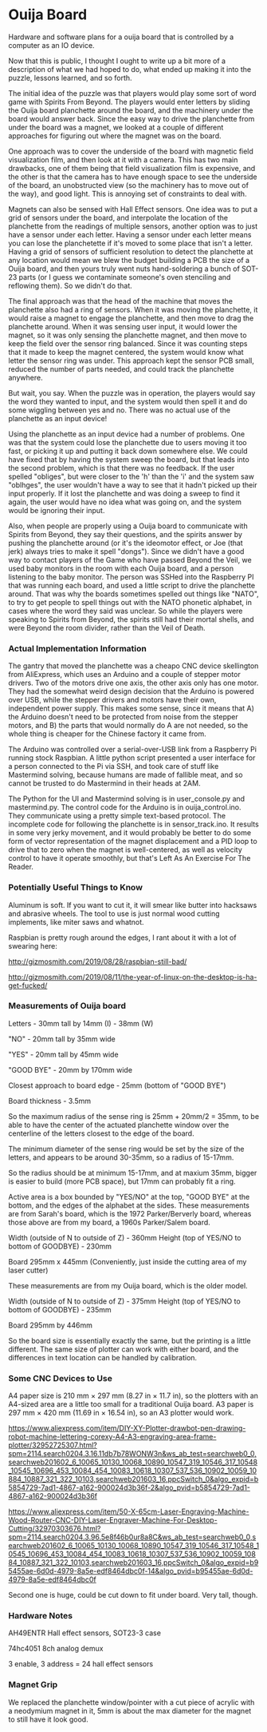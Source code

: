 # Ouija Board
Hardware and software plans for a ouija board that is controlled by a computer as an IO device. 

Now that this is public, I thought I ought to write up a bit more of a description of what we had hoped to do, what ended up making it into the puzzle, lessons learned, and so forth. 

The initial idea of the puzzle was that players would play some sort of word game with Spirits From Beyond. The players would enter letters by sliding the Ouija board planchette around the board, and the machinery under the board would answer back. Since the easy way to drive the planchette from under the board was a magnet, we looked at a couple of different approaches for figuring out where the magnet was on the board. 

One approach was to cover the underside of the board with magnetic field visualization film, and then look at it with a camera. This has two main drawbacks, one of them being that field visualization film is expensive, and the other is that the camera has to have enough space to see the underside of the board, an unobstructed view (so the machinery has to move out of the way), and good light. This is annoying set of constraints to deal with. 

Magnets can also be sensed with Hall Effect sensors. One idea was to put a grid of sensors under the board, and interpolate the location of the planchette from the readings of multiple sensors, another option was to just have a sensor under each letter. Having a sensor under each letter means you can lose the planchetette if it's moved to some place that isn't a letter. Having a grid of sensors of sufficient resolution to detect the planchette at any location would mean we blew the budget building a PCB the size of a Ouija board, and then yours truly went nuts hand-soldering a bunch of SOT-23 parts (or I guess we contaminate someone's oven stenciling and reflowing them). So we didn't do that. 

The final approach was that the head of the machine that moves the planchette also had a ring of sensors. When it was moving the planchette, it would raise a magnet to engage the planchette, and then move to drag the planchette around. When it was sensing user input, it would lower the magnet, so it was only sensing the planchette magnet, and then move to keep the field over the sensor ring balanced. Since it was counting steps that it made to keep the magnet centered, the system would know what letter the sensor ring was under. This approach kept the sensor PCB small, reduced the number of parts needed, and could track the planchette anywhere. 

But wait, you say. When the puzzle was in operation, the players would say the word they wanted to input, and the system would then spell it and do some wiggling between yes and no. There was no actual use of the planchette as an input device!

Using the planchette as an input device had a number of problems. One was that the system could lose the planchette due to users moving it too fast, or picking it up and putting it back down somewhere else. We could have fixed that by having the system sweep the board, but that leads into the second problem, which is that there was no feedback. If the user spelled "obliges", but were closer to the 'h' than the 'i' and the system saw "oblhges", the user wouldn't have a way to see that it hadn't picked up their input properly. If it lost the planchette and was doing a sweep to find it again, the user would have no idea what was going on, and the system would be ignoring their input. 

Also, when people are properly using a Ouija board to communicate with Spirits from Beyond, they say their questions, and the spirits answer by pushing the planchette around (or it's the ideomotor effect, or Joe (that jerk) always tries to make it spell "dongs"). Since we didn't have a good way to contact players of the Game who have passed Beyond the Veil, we used baby monitors in the room with each Ouija board, and a person listening to the baby monitor. The person was SSHed into the Raspberry PI that was running each board, and used a little script to drive the planchette around. That was why the boards sometimes spelled out things like "NATO", to try to get people to spell things out with the NATO phonetic alphabet, in cases where the word they said was unclear. So while the players were speaking to Spirits from Beyond, the spirits still had their mortal shells, and were Beyond the room divider, rather than the Veil of Death.

### Actual Implementation Information

The gantry that moved the planchette was a cheapo CNC device skellington from AliExpress, which uses an Arduino and a couple of stepper motor drivers. Two of the motors drive one axis, the other axis only has one motor. They had the somewhat weird design decision that the Arduino is powered over USB, while the stepper drivers and motors have their own, independent power supply. This makes some sense, since it means that A) the Arduino doesn't need to be protected from noise from the stepper motors, and B) the parts that would normally do A are not needed, so the whole thing is cheaper for the Chinese factory it came from. 

The Arduino was controlled over a serial-over-USB link from a Raspberry Pi running stock Raspbian. A little python script presented a user interface for a person connected to the Pi via SSH, and took care of stuff like Mastermind solving, because humans are made of fallible meat, and so cannot be trusted to do Mastermind in their heads at 2AM. 

The Python for the UI and Mastermind solving is in user_console.py and mastermind.py. The control code for the Arduino is in ouija_control.ino. They communicate using a pretty simple text-based protocol. The incomplete code for following the planchette is in sensor_track.ino. It results in some very jerky movement, and it would probably be better to do some form of vector representation of the magnet displacement and a PID loop to drive that to zero when the magnet is well-centered, as well as velocity control to have it operate smoothly, but that's Left As An Exercise For The Reader. 

### Potentially Useful Things to Know

Aluminum is soft. If you want to cut it, it will smear like butter into hacksaws and abrasive wheels. The tool to use is just normal wood cutting implements, like miter saws and whatnot. 

Raspbian is pretty rough around the edges, I rant about it with a lot of swearing here:

http://gizmosmith.com/2019/08/28/raspbian-still-bad/

http://gizmosmith.com/2019/08/11/the-year-of-linux-on-the-desktop-is-ha-get-fucked/


### Measurements of Ouija board

Letters - 30mm tall by 14mm (I) - 38mm (W)

"NO" - 20mm tall by 35mm wide

"YES" - 20mm tall by 45mm wide

"GOOD BYE" - 20mm by 170mm wide

Closest approach to board edge - 25mm (bottom of "GOOD BYE")

Board thickness - 3.5mm

So the maximum radius of the sense ring is 25mm + 20mm/2 = 35mm, to be able to have the center of the actuated planchette window over the centerline of the letters closest to the edge of the board. 

The minimum diameter of the sense ring would be set by the size of the letters, and appears to be around 30-35mm, so a radius of 15-17mm. 

So the radius should be at minimum 15-17mm, and at maxium 35mm, bigger is easier to build (more PCB space), but 17mm can probably fit a ring. 

Active area is a box bounded by "YES/NO" at the top, "GOOD BYE" at the bottom, and the edges of the alphabet at the sides.
These measurements are from Sarah's board, which is the 1972 Parker/Berverly board, whereas those above are from my board, a 1960s Parker/Salem board. 

Width (outside of N to outside of Z) - 360mm
Height (top of YES/NO to bottom of GOODBYE) - 230mm

Board 295mm x 445mm (Conveniently, just inside the cutting area of my laser cutter)

These measurements are from my Ouija board, which is the older model. 

Width (outside of N to outside of Z) - 375mm
Height (top of YES/NO to bottom of GOODBYE) - 235mm

Board 295mm by 446mm

So the board size is essentially exactly the same, but the printing is a little different. The same size of plotter can work with either board, and the differences in text location can be handled by calibration. 


### Some CNC Devices to Use

A4 paper size is 210 mm × 297 mm (8.27 in × 11.7 in), so the plotters with an A4-sized area are a little too small for a traditional Ouija board. 
A3 paper is 297 mm × 420 mm (11.69 in × 16.54 in), so an A3 plotter would work. 

https://www.aliexpress.com/item/DIY-XY-Plotter-drawbot-pen-drawing-robot-machine-lettering-corexy-A4-A3-engraving-area-frame-plotter/32952725307.html?spm=2114.search0204.3.16.11db7b78WONW3n&ws_ab_test=searchweb0_0,searchweb201602_6_10065_10130_10068_10890_10547_319_10546_317_10548_10545_10696_453_10084_454_10083_10618_10307_537_536_10902_10059_10884_10887_321_322_10103,searchweb201603_16,ppcSwitch_0&algo_expid=b5854729-7ad1-4867-a162-900024d3b36f-2&algo_pvid=b5854729-7ad1-4867-a162-900024d3b36f

https://www.aliexpress.com/item/50-X-65cm-Laser-Engraving-Machine-Wood-Router-CNC-DIY-Laser-Engraver-Machine-For-Desktop-Cutting/32970303676.html?spm=2114.search0204.3.96.5e8f46b0ur8a8C&ws_ab_test=searchweb0_0,searchweb201602_6_10065_10130_10068_10890_10547_319_10546_317_10548_10545_10696_453_10084_454_10083_10618_10307_537_536_10902_10059_10884_10887_321_322_10103,searchweb201603_16,ppcSwitch_0&algo_expid=b95455ae-6d0d-4979-8a5e-edf8464dbc0f-14&algo_pvid=b95455ae-6d0d-4979-8a5e-edf8464dbc0f

Second one is huge, could be cut down to fit under board. Very tall, though. 

### Hardware Notes

AH49ENTR Hall effect sensors, SOT23-3 case

74hc4051 8ch analog demux

3 enable, 3 address = 24 hall effect sensors

### Magnet Grip

We replaced the planchette window/pointer with a cut piece of acrylic with a neodymium magnet in it, 5mm is about the max diameter for the magnet to still have it look good. 
